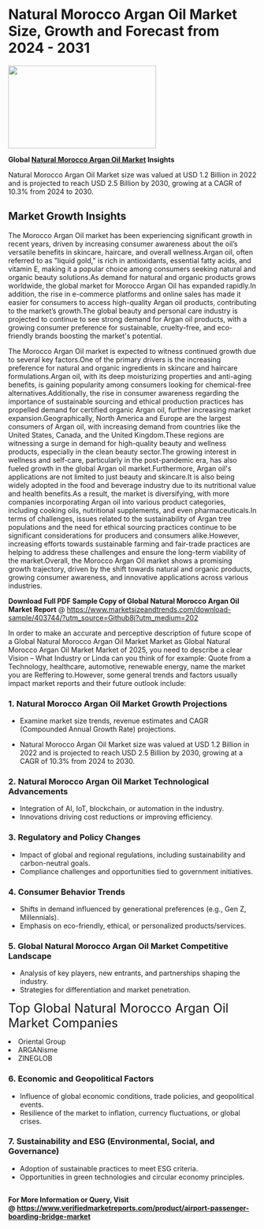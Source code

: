<H1>Natural Morocco Argan Oil Market Size, Growth and Forecast from 2024 - 2031</H1><img class="aligncenter size-medium wp-image-584254" src="https://thirdeyenews.in/wp-content/uploads/2024/09/Global-Market-Research-300x168.jpeg" alt="" width="300" height="168" /><p><strong>Global&nbsp;<a href="https://www.marketsizeandtrends.com/download-sample/403744/?utm_source=Github8j?utm_medium=202">Natural Morocco Argan Oil Market</a> Insights</strong></p><p>Natural Morocco Argan Oil Market size was valued at USD 1.2 Billion in 2022 and is projected to reach USD 2.5 Billion by 2030, growing at a CAGR of 10.3% from 2024 to 2030.</p><p><h2>Market Growth Insights</h2> <p>The Morocco Argan Oil market has been experiencing significant growth in recent years, driven by increasing consumer awareness about the oil’s versatile benefits in skincare, haircare, and overall wellness.Argan oil, often referred to as "liquid gold," is rich in antioxidants, essential fatty acids, and vitamin E, making it a popular choice among consumers seeking natural and organic beauty solutions.As demand for natural and organic products grows worldwide, the global market for Morocco Argan Oil has expanded rapidly.In addition, the rise in e-commerce platforms and online sales has made it easier for consumers to access high-quality Argan oil products, contributing to the market’s growth.The global beauty and personal care industry is projected to continue to see strong demand for Argan oil products, with a growing consumer preference for sustainable, cruelty-free, and eco-friendly brands boosting the market's potential.</p> <p>The Morocco Argan Oil market is expected to witness continued growth due to several key factors.One of the primary drivers is the increasing preference for natural and organic ingredients in skincare and haircare formulations.Argan oil, with its deep moisturizing properties and anti-aging benefits, is gaining popularity among consumers looking for chemical-free alternatives.Additionally, the rise in consumer awareness regarding the importance of sustainable sourcing and ethical production practices has propelled demand for certified organic Argan oil, further increasing market expansion.Geographically, North America and Europe are the largest consumers of Argan oil, with increasing demand from countries like the United States, Canada, and the United Kingdom.These regions are witnessing a surge in demand for high-quality beauty and wellness products, especially in the clean beauty sector.The growing interest in wellness and self-care, particularly in the post-pandemic era, has also fueled growth in the global Argan oil market.Furthermore, Argan oil's applications are not limited to just beauty and skincare.It is also being widely adopted in the food and beverage industry due to its nutritional value and health benefits.As a result, the market is diversifying, with more companies incorporating Argan oil into various product categories, including cooking oils, nutritional supplements, and even pharmaceuticals.In terms of challenges, issues related to the sustainability of Argan tree populations and the need for ethical sourcing practices continue to be significant considerations for producers and consumers alike.However, increasing efforts towards sustainable farming and fair-trade practices are helping to address these challenges and ensure the long-term viability of the market.Overall, the Morocco Argan Oil market shows a promising growth trajectory, driven by the shift towards natural and organic products, growing consumer awareness, and innovative applications across various industries.</p> <p><span class=""><strong>Download Full PDF Sample Copy of Global Natural Morocco Argan Oil Market Report</strong> @ <a href="https://www.marketsizeandtrends.com/download-sample/403744/?utm_source=Github8j?utm_medium=202" target="_blank">https://www.marketsizeandtrends.com/download-sample/403744/?utm_source=Github8j?utm_medium=202</a></span></p><p>In order to make an accurate and perceptive description of future scope of a Global&nbsp;Natural Morocco Argan Oil Market Market as Global&nbsp;Natural Morocco Argan Oil Market Market of 2025, you need to describe a clear Vision &ndash; What Industry or Linda can you think of for example: Quote from a Technology, healthcare, automotive, renewable energy, name the market you are Reffering to.However, some general trends and factors usually impact market reports and their future outlook include:</p><h3>1.&nbsp;<strong>Natural Morocco Argan Oil Market Growth Projections</strong></h3><ul><li>Examine market size trends, revenue estimates and CAGR (Compounded Annual Growth Rate) projections.</li><li><p>Natural Morocco Argan Oil Market size was valued at USD 1.2 Billion in 2022 and is projected to reach USD 2.5 Billion by 2030, growing at a CAGR of 10.3% from 2024 to 2030.</p></li></ul><h3>2.&nbsp;<strong>Natural Morocco Argan Oil Market Technological Advancements</strong></h3><ul><li>Integration of AI, IoT, blockchain, or automation in the industry.</li><li>Innovations driving cost reductions or improving efficiency.</li></ul><h3>3.&nbsp;<strong>Regulatory and Policy Changes</strong></h3><ul><li>Impact of global and regional regulations, including sustainability and carbon-neutral goals.</li><li>Compliance challenges and opportunities tied to government initiatives.</li></ul><h3>4.&nbsp;<strong>Consumer Behavior Trends</strong></h3><ul><li>Shifts in demand influenced by generational preferences (e.g., Gen Z, Millennials).</li><li>Emphasis on eco-friendly, ethical, or personalized products/services.</li></ul><h3>5.&nbsp;<strong>Global Natural Morocco Argan Oil Market Competitive Landscape</strong></h3><ul><li>Analysis of key players, new entrants, and partnerships shaping the industry.</li><li>Strategies for differentiation and market penetration.</li></ul><p data-pm-slice="1 1 []"><span style="color: inherit; font-family: inherit; font-size: 25px;">Top Global Natural Morocco Argan Oil Market Companies</span></p><div class="" data-test-id=""><p><li>Oriental Group</li><li> ARGANisme</li><li> ZINEGLOB</li></p></div><h3>6.&nbsp;<strong>Economic and Geopolitical Factors</strong></h3><ul><li>Influence of global economic conditions, trade policies, and geopolitical events.</li><li>Resilience of the market to inflation, currency fluctuations, or global crises.</li></ul><h3>7.&nbsp;<strong>Sustainability and ESG (Environmental, Social, and Governance)</strong></h3><ul><li>Adoption of sustainable practices to meet ESG criteria.</li><li>Opportunities in green technologies and circular economy principles.</li></ul><h2><strong style="font-size: 14px;">For More Information or Query, Visit @&nbsp;</strong><a style="background-color: #ffffff; font-size: 14px;" href="https://www.marketsizeandtrends.com/report/natural-morocco-argan-oil-market/" target="_blank">https://www.verifiedmarketreports.com/product/airport-passenger-boarding-bridge-market</a></h2>